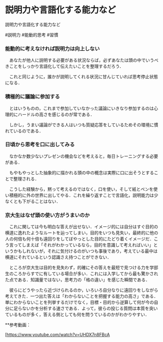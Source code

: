 # 説明力や言語化する能力など
説明力や言語化する能力など

#説明力 #能動的思考 #習慣



### 能動的に考えなければ説明力は向上しない

　あなたが他人に説明する必要がある状況ならば，必ずあなたは頭の中でいうべきことをしっかり言語化して伝えたいことを整理するだろう．

　これと同じように，誰かが説明してくれる状況に甘んじていれば思考停止状態になる．



### 積極的に議論に参加する

　とはいうものの，これまで参加していなかった議論にいきなり参加するのは心理的にハードルの高さを感じるのが常である．

　しかし，うまい議論ができる人はいつも質疑応答をしているためその環境に慣れているのである．



### 日頃から思考を口に出してみる

　なかなか数少ないプレゼンの機会などを考えると，毎日トレーニングする必要がある．

　もやもやっとした抽象的に描かれる頭の中の概念は実際に口に出そうとすることで整理される．

　こうした経験から，黙って考えるのではなく，口を使い，そして紙とペンを使い積極的に外の世界に出してやる．これを繰り返すことで言語化，説明能力は少なくとも下がることはない．



### 京大生はなぜ頭の使い方がうまいのか

　これに関しては今も明白な答えが出せない．イメージ的には自分はすぐ目的の横道に逸れたようなルートを辿ってしまい，目的をいつも見失い，最終的に他の人の何倍も何十倍も遠回りをしてぼやっとした目的にたどり着くイメージだ．こう言ってしまえば「それがわかっているなら，目的を意識して考えればいい」というかもしれないが，それに気付けるのがいつも事後であり，考えている最中は横道にそれているという認識さえ持つことができない．

　ところが京大生は目的を見失わず，的確にその答えを最短で見つける力を学部生のころからすでに有している場合が多い．これには入学してから最も驚かされた点である．知識量ではない，思考力の「格の違い」を感じた瞬間である．

　彼らにどうやったら近づけられるのか，いろいろ自分なりに遠回りをしながら考えてきた．一つ出た答えは「わからないことを把握する能力の高さ」である．単にわからないことを列挙するだけでなく，目標・目的から逆算して何が今の自分に足らないかを分析する速さである．よって，彼らの投じる質問は本質を突いているものが多く，答える側としても何を問うているのかがわかりやすい．



**参考動画：

[https://www.youtube.com/watch?v=UHDX7n8FBcA





